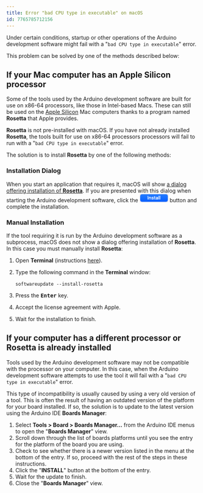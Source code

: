 ```yaml
---
title: Error "bad CPU type in executable" on macOS
id: 7765785712156
---
```


Under certain conditions, startup or other operations of the Arduino development software might fail with a "`bad CPU type in executable`" error.

This problem can be solved by one of the methods described below:

## If your Mac computer has an Apple Silicon processor

Some of the tools used by the Arduino development software are built for use on x86-64 processors, like those in Intel-based Macs. These can still be used on the [Apple Silicon](https://support.apple.com/en-us/HT211814) Mac computers thanks to a program named **Rosetta** that Apple provides.

**Rosetta** is not pre-installed with macOS. If you have not already installed **Rosetta**, the tools built for use on x86-64 processors processors will fail to run with a "`bad CPU type in executable`" error.

The solution is to install **Rosetta** by one of the following methods:

### Installation Dialog

When you start an application that requires it, macOS will show [a dialog offering installation of **Rosetta**](https://support.apple.com/en-us/HT211861). If you are presented with this dialog when starting the Arduino development software, click the ![Install button](img/symbol_install-rosetta.png) button and complete the installation.

### Manual Installation

If the tool requiring it is run by the Arduino development software as a subprocess, macOS does not show a dialog offering installation of **Rosetta**. In this case you must manually install **Rosetta**:

1. Open **Terminal** (instructions [here](https://support.apple.com/en-ca/guide/terminal/apd5265185d-f365-44cb-8b09-71a064a42125/mac#trml663c6997)).
1. Type the following command in the **Terminal** window:

   ```text
   softwareupdate --install-rosetta
   ```

1. Press the <kbd>**Enter**</kbd> key.
1. Accept the license agreement with Apple.
1. Wait for the installation to finish.

<!-- markdownlint-disable HC001 -->

## If your computer has a different processor or Rosetta is already installed

<!-- markdownlint-enable HC001 -->

Tools used by the Arduino development software may not be compatible with the processor on your computer. In this case, when the Arduino development software attempts to use the tool it will fail with a "`bad CPU type in executable`" error.

This type of incompatibility is usually caused by using a very old version of a tool. This is often the result of having an outdated version of the platform for your board installed. If so, the solution is to update to the latest version using the Arduino IDE **Boards Manager**:

1. Select **Tools > Board > Boards Manager...** from the Arduino IDE menus to open the "**Boards Manager**" view.
1. Scroll down through the list of boards platforms until you see the entry for the platform of the board you are using.
1. Check to see whether there is a newer version listed in the menu at the bottom of the entry. If so, proceed with the rest of the steps in these instructions.
1. Click the "**INSTALL**" button at the bottom of the entry.
1. Wait for the update to finish.
1. Close the "**Boards Manager**" view.
